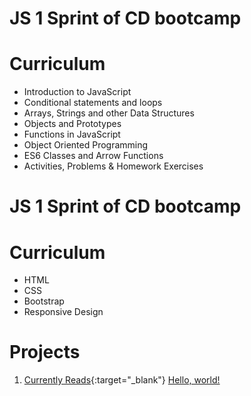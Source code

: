 # JS 1 Sprint of CD bootcamp

# Curriculum

- Introduction to JavaScript
- Conditional statements and loops
- Arrays, Strings and other Data Structures
- Objects and Prototypes
- Functions in JavaScript
- Object Oriented Programming
- ES6 Classes and Arrow Functions
- Activities, Problems & Homework Exercises

# JS 1 Sprint of CD bootcamp

# Curriculum

- HTML
- CSS
- Bootstrap
- Responsive Design

# Projects

1. [Currently Reads](https://aesthetic-heliotrope-b2a9f1.netlify.app/){:target="\_blank"}
   <a href="http://example.com/" target="_blank">Hello, world!</a>
